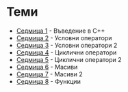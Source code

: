 # Теми

* [Седмица 1](01) - Въведение в С++
* [Седмица 2](02) - Условни оператори
* [Седмица 3](03) - Условни оператори 2
* [Седмица 4](04) - Циклични оператори
* [Седмица 5](05) - Циклични оператори 2
* [Седмица 6](06) - Масиви
* [Седмица 7](07) - Масиви 2
* [Седмица 8](08) - Функции
